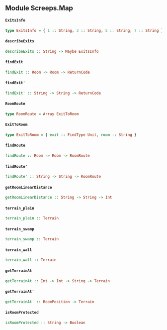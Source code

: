 ## Module Screeps.Map

#### `ExitsInfo`

``` purescript
type ExitsInfo = { 1 :: String, 3 :: String, 5 :: String, 7 :: String }
```

#### `describeExits`

``` purescript
describeExits :: String -> Maybe ExitsInfo
```

#### `findExit`

``` purescript
findExit :: Room -> Room -> ReturnCode
```

#### `findExit'`

``` purescript
findExit' :: String -> String -> ReturnCode
```

#### `RoomRoute`

``` purescript
type RoomRoute = Array ExitToRoom
```

#### `ExitToRoom`

``` purescript
type ExitToRoom = { exit :: FindType Unit, room :: String }
```

#### `findRoute`

``` purescript
findRoute :: Room -> Room -> RoomRoute
```

#### `findRoute'`

``` purescript
findRoute' :: String -> String -> RoomRoute
```

#### `getRoomLinearDistance`

``` purescript
getRoomLinearDistance :: String -> String -> Int
```

#### `terrain_plain`

``` purescript
terrain_plain :: Terrain
```

#### `terrain_swamp`

``` purescript
terrain_swamp :: Terrain
```

#### `terrain_wall`

``` purescript
terrain_wall :: Terrain
```

#### `getTerrainAt`

``` purescript
getTerrainAt :: Int -> Int -> String -> Terrain
```

#### `getTerrainAt'`

``` purescript
getTerrainAt' :: RoomPosition -> Terrain
```

#### `isRoomProtected`

``` purescript
isRoomProtected :: String -> Boolean
```


